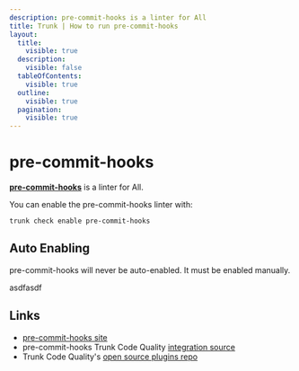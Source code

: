 ```yaml
---
description: pre-commit-hooks is a linter for All
title: Trunk | How to run pre-commit-hooks
layout:
  title:
    visible: true
  description:
    visible: false
  tableOfContents:
    visible: true
  outline:
    visible: true
  pagination:
    visible: true
---
```


# pre-commit-hooks

[**pre-commit-hooks**](https://pre-commit.com/hooks.html) is a linter for All.

You can enable the pre-commit-hooks linter with:

```shell
trunk check enable pre-commit-hooks
```

## Auto Enabling

pre-commit-hooks will never be auto-enabled. It must be enabled manually.






asdfasdf



## Links

- [pre-commit-hooks site](https://pre-commit.com/hooks.html)
- pre-commit-hooks Trunk Code Quality [integration source](https://github.com/trunk-io/plugins/tree/main/linters/pre-commit-hooks)
- Trunk Code Quality's [open source plugins repo](https://github.com/trunk-io/plugins/tree/main)
